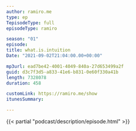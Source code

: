 ```yaml
---
author: ramiro.me
type: ep
TepisodeType: full
episodeType: ramiro

season: "01"
episode: 
title: what.is.intuition
Date: "2021-09-02T21:04:00.00+00:00"

mp3url: ead7be42-4001-4049-840a-27d653499a2f
guid: d3c7f3d5-a833-41e6-b831-0e60f330a41b
length: 7328078
duration: 458

customLink: https://ramiro.me/show
itunesSummary:

---
```

{{< partial "podcast/description/episode.html" >}}
